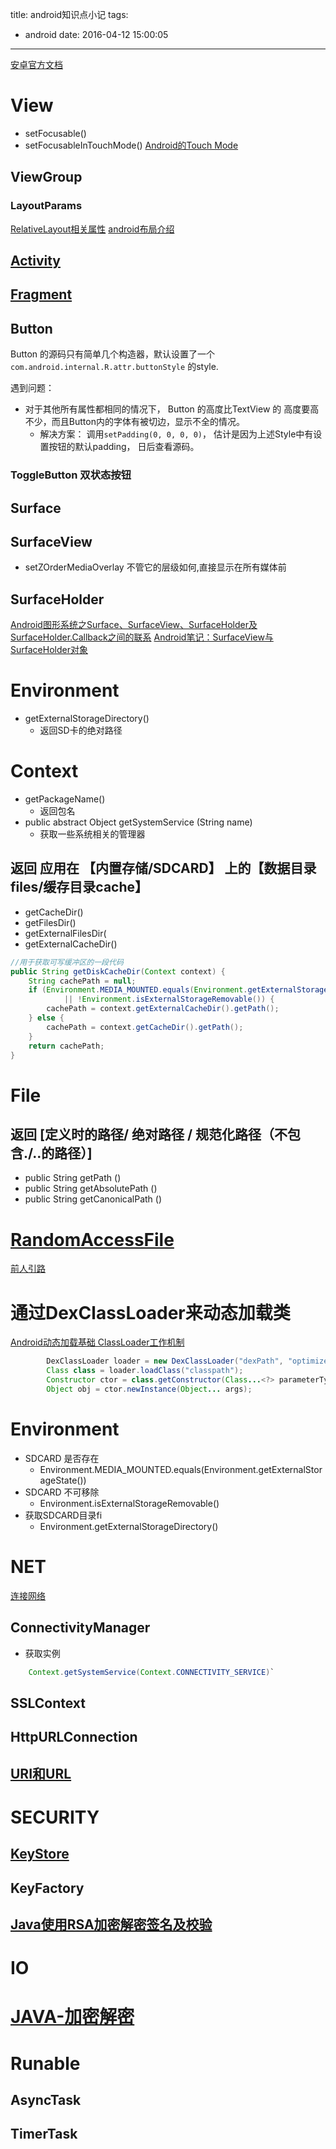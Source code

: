 title: android知识点小记
tags:
  - android
date: 2016-04-12 15:00:05
---



[安卓官方文档](http://developer.android.com/reference/packages.html)


# View
+ setFocusable()
+ setFocusableInTouchMode()
    [Android的Touch Mode](http://www.cnblogs.com/frydsh/archive/2012/10/15/2724909.html)
<!--more-->

## ViewGroup
### LayoutParams
[RelativeLayout相关属性](http://www.cnblogs.com/xiaoluo501395377/p/3397680.html)
[android布局介绍](http://blog.csdn.net/neu_yousei/article/details/22044035)

## [Activity](http://developer.android.com/intl/zh-cn/guide/components/activities.html)

## [Fragment](http://developer.android.com/intl/zh-cn/guide/components/fragments.html)

## Button
Button 的源码只有简单几个构造器，默认设置了一个 `com.android.internal.R.attr.buttonStyle` 的style.

遇到问题：

+ 对于其他所有属性都相同的情况下， Button 的高度比TextView 的 高度要高不少，而且Button内的字体有被切边，显示不全的情况。
    * 解决方案： 调用`setPadding(0, 0, 0, 0)`， 估计是因为上述Style中有设置按钮的默认padding， 日后查看源码。 

### ToggleButton 双状态按钮

## Surface

## SurfaceView
+ setZOrderMediaOverlay 不管它的层级如何,直接显示在所有媒体前

## SurfaceHolder
[Android图形系统之Surface、SurfaceView、SurfaceHolder及SurfaceHolder.Callback之间的联系](http://www.linuxidc.com/Linux/2012-08/67619.htm)
[Android笔记：SurfaceView与SurfaceHolder对象](http://www.jcodecraeer.com/a/anzhuokaifa/androidkaifa/2012/1201/658.html)

# Environment
+ getExternalStorageDirectory()
    * 返回SD卡的绝对路径

# Context
+ getPackageName()
    * 返回包名
+ public abstract Object getSystemService (String name)
    * 获取一些系统相关的管理器

## 返回 应用在 【内置存储/SDCARD】 上的【数据目录files/缓存目录cache】
+ getCacheDir()
+ getFilesDir()
+ getExternalFilesDir(
+ getExternalCacheDir()
```java
//用于获取可写缓冲区的一段代码
public String getDiskCacheDir(Context context) {  
    String cachePath = null;  
    if (Environment.MEDIA_MOUNTED.equals(Environment.getExternalStorageState())
            || !Environment.isExternalStorageRemovable()) {  
        cachePath = context.getExternalCacheDir().getPath();  
    } else {  
        cachePath = context.getCacheDir().getPath();  
    }  
    return cachePath;  
}  
```

# File
## 返回 [定义时的路径/  绝对路径 / 规范化路径（不包含./..的路径）]
+ public String getPath ()
+ public String getAbsolutePath ()
+ public String getCanonicalPath ()

# [RandomAccessFile](http://developer.android.com/reference/java/io/RandomAccessFile.html)
[前人引路](http://blog.csdn.net/akon_vm/article/details/7429245)

# 通过DexClassLoader来动态加载类
[Android动态加载基础 ClassLoader工作机制](http://segmentfault.com/a/1190000004062880)
```java
        DexClassLoader loader = new DexClassLoader("dexPath", "optimizedDirectory", "libraryPath", parent);
        Class class = loader.loadClass("classpath");
        Constructor ctor = class.getConstructor(Class...<?> parameterTypes);
        Object obj = ctor.newInstance(Object... args);
```

# Environment
+ SDCARD 是否存在
    - Environment.MEDIA_MOUNTED.equals(Environment.getExternalStorageState())  
+ SDCARD 不可移除
    - Environment.isExternalStorageRemovable()
+ 获取SDCARD目录fi
    - Environment.getExternalStorageDirectory()

# NET
[连接网络](http://developer.android.com/training/basics/network-ops/connecting.html)
## ConnectivityManager
+  获取实例
```java
    Context.getSystemService(Context.CONNECTIVITY_SERVICE)`
```


## SSLContext
## HttpURLConnection

## [URI和URL](http://www.cnblogs.com/gaojing/archive/2012/02/04/2413626.html)

# SECURITY
## [KeyStore](http://developer.android.com/training/articles/keystore.html)
## KeyFactory
## [Java使用RSA加密解密签名及校验](http://blog.csdn.net/wangqiuyun/article/details/42143957)

# IO

# [JAVA-加密解密](http://wenku.baidu.com/link?url=9PvkJo7fjXDrpUElyC_67GyUQrp4kJIL-zHeQUpoR8Hfgrc_X56ukC2XN-oCplHD89HfdFhUemcVtETAduLoLLuRYIkBCcD5L7G5zJcACNu)

# Runable
## AsyncTask
## TimerTask

